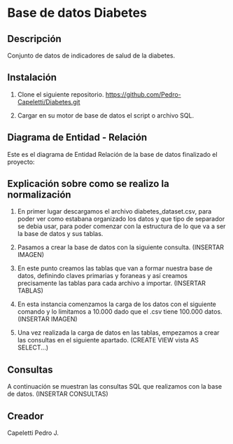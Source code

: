 # Base de datos Diabetes
## Descripción
Conjunto de datos de indicadores de salud de la diabetes.

## Instalación
   1. Clone el siguiente repositorio.
   https://github.com/Pedro-Capeletti/Diabetes.git
   
   2. Cargar en su motor de base de datos el script o archivo SQL.

## Diagrama de Entidad - Relación
Este es el diagrama de Entidad Relación de la base de datos finalizado el proyecto:


## Explicación sobre como se realizo la normalización
  1. En primer lugar descargamos el archivo diabetes_dataset.csv, para poder ver como estabana organizado los datos y que tipo de separador se debia usar, para poder comenzar con la estructura de lo que va a ser la base de datos y sus tablas.
  
  2. Pasamos a crear la base de datos con la siguiente consulta.
     (INSERTAR IMAGEN)
     
  3. En este punto creamos las tablas que van a formar nuestra base de datos, definindo claves primarias  y foraneas y así creamos precisamente las tablas para cada archivo a importar.
     (INSERTAR TABLAS)
  
  4. En esta instancia comenzamos la carga de los datos con el siguiente comando y lo limitamos a 10.000 dado que el .csv tiene 100.000 datos.
  (INSERTAR IMAGEN)
  
  5. Una vez realizada la carga de datos en las tablas, empezamos a crear las consultas en el siguiente apartado.
     (CREATE VIEW vista AS SELECT...)

## Consultas
A continuación se muestran las consultas SQL que realizamos con la base de datos.
(INSERTAR CONSULTAS)


## Creador
Capeletti Pedro J. 
